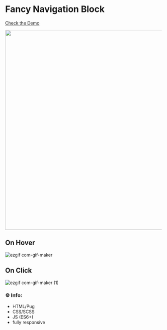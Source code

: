 # Fancy Navigation Block

<a href="https://codepen.io/nat-davydova/full/zYPBRbm" target="_blank">Check the Demo</a>

<img src="https://eisenpar.com/work-imgs/fancy-nav-block.png" width="640" />

## On Hover
![ezgif com-gif-maker](https://user-images.githubusercontent.com/52240221/155201337-f941221a-157b-47a6-a369-8cec4d972a83.gif)

## On Click
![ezgif com-gif-maker (1)](https://user-images.githubusercontent.com/52240221/155201970-ef47ad97-2fbd-4b94-b453-e733b9b4bcfc.gif)

### ⚙️ Info:

- HTML/Pug
- CSS/SCSS
- JS (ES6+)
- fully responsive

